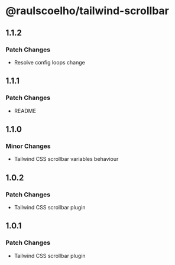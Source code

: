 # @raulscoelho/tailwind-scrollbar

## 1.1.2

### Patch Changes

- Resolve config loops change

## 1.1.1

### Patch Changes

- README

## 1.1.0

### Minor Changes

- Tailwind CSS scrollbar variables behaviour

## 1.0.2

### Patch Changes

- Tailwind CSS scrollbar plugin

## 1.0.1

### Patch Changes

- Tailwind CSS scrollbar plugin
